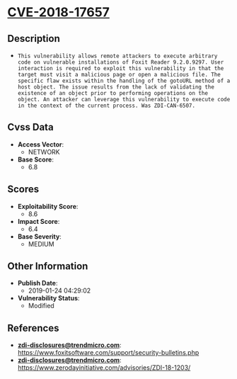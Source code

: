 
# [CVE-2018-17657](https://www.foxitsoftware.com/support/security-bulletins.php)

## Description

- `This vulnerability allows remote attackers to execute arbitrary code on vulnerable installations of Foxit Reader 9.2.0.9297. User interaction is required to exploit this vulnerability in that the target must visit a malicious page or open a malicious file. The specific flaw exists within the handling of the gotoURL method of a host object. The issue results from the lack of validating the existence of an object prior to performing operations on the object. An attacker can leverage this vulnerability to execute code in the context of the current process. Was ZDI-CAN-6507.`

## Cvss Data

- **Access Vector**:
  - NETWORK
- **Base Score**:
  - 6.8

## Scores

- **Exploitability Score**:
  - 8.6
- **Impact Score**:
  - 6.4
- **Base Severity**:
  - MEDIUM

## Other Information

- **Publish Date**:
  - 2019-01-24 04:29:02
- **Vulnerability Status**:
  - Modified

## References

- **zdi-disclosures@trendmicro.com**: https://www.foxitsoftware.com/support/security-bulletins.php
- **zdi-disclosures@trendmicro.com**: https://www.zerodayinitiative.com/advisories/ZDI-18-1203/
